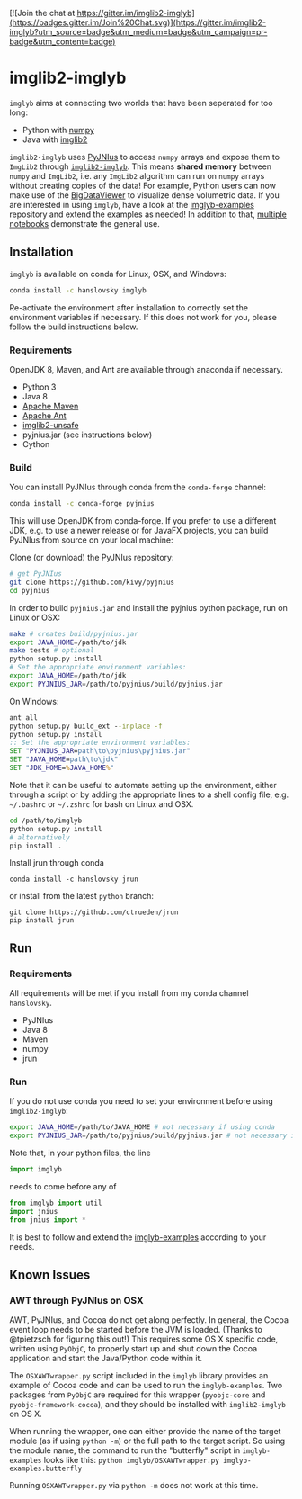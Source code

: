 [![Join the chat at https://gitter.im/imglib2-imglyb](https://badges.gitter.im/Join%20Chat.svg)](https://gitter.im/imglib2-imglyb?utm_source=badge&utm_medium=badge&utm_campaign=pr-badge&utm_content=badge)

# imglib2-imglyb

`imglyb` aims at connecting two worlds that have been seperated for too long:
 * Python with [numpy](https://github.com/numpy/numpy)
 * Java with [imglib2](https://github.com/imglib/ImgLib2)

`imglib2-imglyb` uses [PyJNIus](https://github.com/kivy/pyjnius) to access `numpy` arrays and expose them to `ImgLib2` through [`imglib2-imglyb`](https://github.com/hanslovsky/imglib2-imglyb).
This means **shared memory** between `numpy` and `ImgLib2`, i.e. any `ImgLib2` algorithm can run on `numpy` arrays without creating copies of the data!
For example, Python users can now make use of the [BigDataViewer](https://github.com/bigdataviewer/bigdataviewer-core) to visualize dense volumetric data.
If you are interested in using `imglyb`, have a look at the [imglyb-examples](https://github.com/hanslovsky/imglyb-examples) repository and extend the examples as needed! In addition to that, [multiple](https://github.com/hanslovsky/imglyb-learnathon) [notebooks](https://nbviewer.jupyter.org/github/imagej/tutorials/blob/master/notebooks/3_-_Advanced_usage/3_-_ImgLyb_-_ImgLib2_-_with_-_scikit-image.ipynb) demonstrate the general use.



## Installation

`imglyb` is available on conda for Linux, OSX, and Windows:
```bash
conda install -c hanslovsky imglyb
```
Re-activate the environment after installation to correctly set the environment variables if necessary.
If this does not work for you, please follow the build instructions below.

### Requirements
OpenJDK 8, Maven, and Ant are available through anaconda if necessary.
 * Python 3
 * Java 8
 * [Apache Maven](https://maven.apache.org/)
 * [Apache Ant](http://ant.apache.org/)
 * [imglib2-unsafe](https://github.com/imglib/imglib2-unsafe)
 * pyjnius.jar (see instructions below)
 * Cython

### Build
You can install PyJNIus through conda from the `conda-forge` channel:
```bash
conda install -c conda-forge pyjnius
```
This will use OpenJDK from conda-forge. If you prefer to use a different JDK, 
e.g. to use a newer release or for JavaFX projects, you can build PyJNIus from
source on your local machine:

Clone (or download) the PyJNIus repository:
```bash
# get PyJNIus
git clone https://github.com/kivy/pyjnius
cd pyjnius
```
In order to build `pyjnius.jar` and install the pyjnius python package, run on Linux or OSX:
```bash
make # creates build/pyjnius.jar
export JAVA_HOME=/path/to/jdk
make tests # optional
python setup.py install
# Set the appropriate environment variables:
export JAVA_HOME=/path/to/jdk
export PYJNIUS_JAR=/path/to/pyjnius/build/pyjnius.jar
```
On Windows:
```cmd
ant all
python setup.py build_ext --inplace -f
python setup.py install
:: Set the appropriate environment variables:
SET "PYJNIUS_JAR=path\to\pyjnius\pyjnius.jar"
SET "JAVA_HOME=path\to\jdk"
SET "JDK_HOME=%JAVA_HOME%"
```
Note that it can be useful to automate setting up the environment,
either through a script or by adding the appropriate lines to a shell
config file, e.g. `~/.bashrc` or `~/.zshrc` for bash on Linux and OSX.

```bash
cd /path/to/imglyb
python setup.py install
# alternatively
pip install .
```
Install jrun through conda
```
conda install -c hanslovsky jrun
```
or install from the latest `python` branch:
```
git clone https://github.com/ctrueden/jrun
pip install jrun
```



## Run

### Requirements
All requirements will be met if you install from my conda channel `hanslovsky`.
 * PyJNIus
 * Java 8
 * Maven
 * numpy
 * jrun

### Run
If you do not use conda you need to set your environment before using `imglib2-imglyb`:
```bash
export JAVA_HOME=/path/to/JAVA_HOME # not necessary if using conda
export PYJNIUS_JAR=/path/to/pyjnius/build/pyjnius.jar # not necessary if using conda
```
Note that, in your python files, the line
```python
import imglyb
```
needs to come before any of
```python
from imglyb import util
import jnius
from jnius import *
```
It is best to follow and extend the [imglyb-examples](https://github.com/hanslovsky/imglyb-examples) according to your needs.

## Known Issues
### AWT through PyJNIus on OSX

AWT, PyJNIus, and Cocoa do not get along perfectly. In general, the Cocoa event loop needs to be started before the JVM is loaded. (Thanks to @tpietzsch for figuring this out!) This requires some OS X specific code, written using `PyObjC`, to properly start up and shut down the Cocoa application and start the Java/Python code within it.

The `OSXAWTwrapper.py` script included in the `imglyb` library provides an example of Cocoa code and can be used to run the `imglyb-examples`. Two packages from `PyObjC` are required for this wrapper (`pyobjc-core` and `pyobjc-framework-cocoa`), and they should be installed with `imglib2-imglyb` on OS X. 

When running the wrapper, one can either provide the name of the target module (as if using `python -m`) or the full path to the target script. So using the module name, the command to run the "butterfly" script in `imglyb-examples` looks like this: `python imglyb/OSXAWTwrapper.py imglyb-examples.butterfly`

Running `OSXAWTwrapper.py` via `python -m` does not work at this time.


